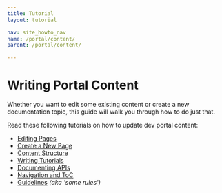 ```yaml
---
title: Tutorial
layout: tutorial

nav: site_howto_nav
name: /portal/content/
parent: /portal/content/

---
```


# Writing Portal Content

Whether you want to edit some existing content or create a new documentation topic, this guide will walk you through how to do just that.

Read these following tutorials on how to update dev portal content:

- [Editing Pages](/portal/editing_pages)
- [Create a New Page](/portal/create_new_page)
- [Content Structure](/portal/content_structure)
- [Writing Tutorials](/portal/tutorials)
- [Documenting APIs](/portal/api_specs)
- [Navigation and ToC](/portal/navigation)
- [Guidelines](/portal/guidelines) *(aka 'some rules')*

